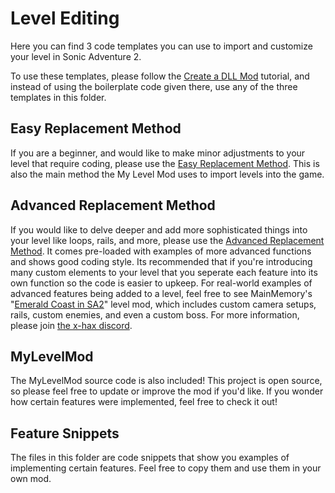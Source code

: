 # Level Editing
Here you can find 3 code templates you can use to import and customize your level in Sonic Adventure 2. 

To use these templates, please follow the [Create a DLL Mod](https://github.com/X-Hax/SA2BModdingGuide/wiki/Create-a-DLL-Mod) tutorial,
and instead of using the boilerplate code given there, use any of the three templates in this folder.

## Easy Replacement Method
If you are a beginner, and would like to make minor adjustments to your level that require coding, please use the
[Easy Replacement Method](https://github.com/X-Hax/SA2BModdingGuide/blob/master/Level%20Editing/Level%20Replacement%20(easy%20method).cpp).
This is also the main method the My Level Mod uses to import levels into the game.

## Advanced Replacement Method
If you would like to delve deeper and add more sophisticated things into your level like loops, rails, and more, please use the
[Advanced Replacement Method](https://github.com/X-Hax/SA2BModdingGuide/blob/master/Level%20Editing/Level%20Replacement%20(advanced%20method).cpp).
It comes pre-loaded with examples of more advanced functions and shows good coding style. Its recommended that if you're introducing many custom elements
to your level that you seperate each feature into its own function so the code is easier to upkeep. For real-world examples of advanced features being
added to a level, feel free to see MainMemory's "[Emerald Coast in SA2](https://github.com/MainMemory/SA2EmeraldCoast/tree/master/LevelTest)"
level mod, which includes custom camera setups, rails, custom enemies, and even a custom boss. For more information, please join [the x-hax discord](https://discord.gg/gqJCF47).

## MyLevelMod
The MyLevelMod source code is also included! This project is open source, so please feel free to update or improve the mod if you'd like. If you wonder how certain features were implemented, feel free to check it out!

## Feature Snippets
The files in this folder are code snippets that show you examples of implementing certain features. Feel free to copy them and use them in your own mod.

